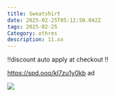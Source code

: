 ```yaml
---
title: Sweatshirt
date: 2025-02-25T05:12:50.042Z
tags: 2025-02-25
Category: othres
description: 11.xx
---
```

‼️discount auto apply at checkout ‼️  

https://spd.ooo/kl7zu1y0kb  ad  

<!--StartFragment-->

![](https://m.media-amazon.com/images/I/71vYuPamGmL._AC_SY741_.jpg)

<!--EndFragment-->